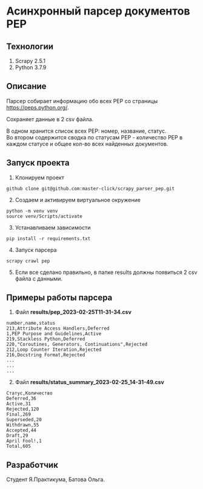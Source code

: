 # Асинхронный парсер документов PEP

## Технологии

1. Scrapy 2.5.1
2. Python 3.7.9


## Описание

Парсер собирает информацию обо всех PEP со страницы https://peps.python.org/.

Сохраняет данные в 2 csv файла.

В одном хранится список всех PEP: номер, название, статус.<br/>
Во втором содержится сводка по статусам PEP - количество PEP в каждом статусе и общее кол-во всех найденных документов.


## Запуск проекта

1. Клонируем проект

```
github clone git@github.com:master-click/scrapy_parser_pep.git
```

2. Создаем и активируем виртуальное окружение

```
python -m venv venv
source venv/Scripts/activate
```

3. Устанавливаем зависимости

```
pip install -r requirements.txt
```

4. Запуск парсера

```
scrapy crawl pep
```

5. Если все сделано правильно, в папке results должны появиться 2 csv файла с данными.

## Примеры работы парсера

1. Файл **results/pep_2023-02-25T11-31-34.csv**

```
number,name,status
213,Attribute Access Handlers,Deferred
1,PEP Purpose and Guidelines,Active
219,Stackless Python,Deferred
220,"Coroutines, Generators, Continuations",Rejected
212,Loop Counter Iteration,Rejected
216,Docstring Format,Rejected
...
...
...
```

2. Файл **results/status_summary_2023-02-25_14-31-49.csv**

```
Статус,Количество
Deferred,36
Active,31
Rejected,120
Final,269
Superseded,20
Withdrawn,55
Accepted,44
Draft,29
April Fool!,1
Total,605
```

## Разработчик
Студент Я.Практикума, Батова Ольга.
